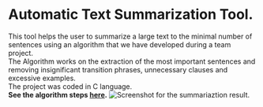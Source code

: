 # **Automatic Text Summarization Tool.**
This tool helps the user to summarize a large text to the minimal number of sentences using an algorithm that we have developed
during a team project.<br />
The Algorithm works on the extraction of the most important sentences and removing insignificant transition
phrases, unnecessary clauses and excessive examples.<br />
The project was coded in C language.<br />
**See the algorithm steps [here](https://github.com/YahyaAlaaMassoud/Automatic-Summarization/blob/master/Summarization%20Algorithm.pdf).**
![Screenshot for the summariaztion result.](https://github.com/YahyaAlaaMassoud/Automatic-Summarization/blob/master/Screenshots/Test.png "Summarization Result")
